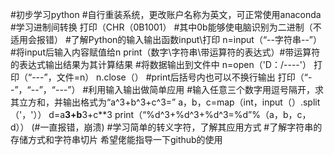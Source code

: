 #初步学习python
#自行重装系统，更改账户名称为英文，可正常使用anaconda
#学习进制间转换
打印（CHR（0B1001）
#其中0b能够使电脑识别为二进制（不适用会报错）
#了解Python的输入输出函数input\打印
n=input（“--字符串--”）#将input后输入内容赋值给n
print（数字\字符串\带运算符的表达式）#带运算符的表达式输出结果为其计算结果
#将数据输出到文件中
n=open（'D：/----'）
打印（“---”，文件=n）
n.close（）
#print后括号内也可以不换行输出
打印（“--”，“--”，“---”）
#利用输入输出做简单应用
#输入任意三个数字用逗号隔开，求其立方和，并输出格式为“a^3+b^3+c^3=”
a，b，c=map（int，input（）.split（'，'））
d=a**3+b**3+c**3
print（“%d^3+%d^3+%d^3=%d”%（a，b，c，d））
(#一直报错，崩溃)
#学习简单的转义字符，了解其应用方式
#了解字符串的存储方式和字符串切片
希望佬能指导一下github的使用

